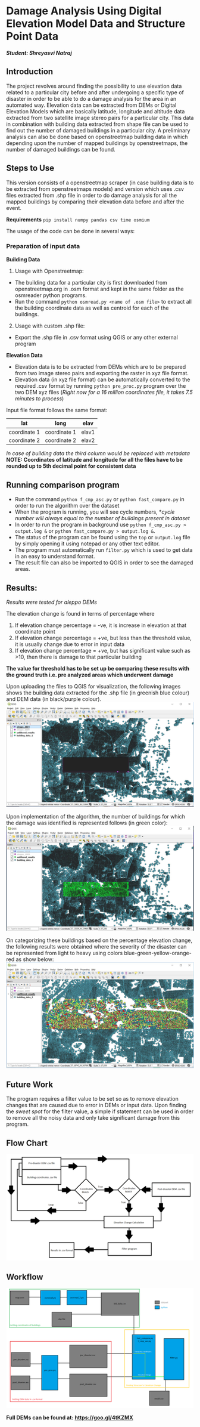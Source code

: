 # Damage Analysis Using Digital Elevation Model Data and Structure Point Data

[//]: <> (**_Organization: UNOSAT, CERN Openlab 2018_**)

[//]: <> (**_Supervisor: Lars Bromley, François Grey, Sofia Vallecorsa_**)

**_Student: Shreyasvi Natraj_**

## Introduction
The project revolves around finding the possibility to use elevation data related to a particular city before and after undergoing a specific type of disaster in order to be able to do a damage analysis for the area in an automated way.
Elevation data can be extracted from DEMs or Digital Elevation Models which are basically latitude, longitude and altitude data extracted from two satellite image stereo pairs for a particular city. This data in combination with building data extracted from shape file can be used to find out the number of damaged buildings in a particular city. A preliminary analysis can also be done based on openstreetmap building data in which depending upon the number of mapped buildings by openstreetmaps, the number of damaged buildings can be found.

## Steps to Use
This version consists of a openstreetmap scraper (in case building data is to be extracted from openstreetmaps models) and version which uses .csv files extracted from .shp file in order to do damage analysis for all the mapped buildings by comparing their elevation data before and after the event.

**Requirements**
`pip install numpy pandas csv time osmium`

The usage of the code can be done in several ways:

### Preparation of input data

**Building Data**
1) Usage with Openstreetmap:
- The building data for a particular city is first downloaded from openstreetmap.org in .osm format and kept in the same folder as the osmreader python programs.
- Run the command `python osmread.py <name of .osm file>` to extract all the building coordinate data as well as centroid for each of the buildings.
2) Usage with custom .shp file:
- Export the .shp file in .csv format using QGIS or any other external program

**Elevation Data**
- Elevation data is to be extracted from DEMs which are to be prepared from two image stereo pairs and exporting the raster in xyz file format.
- Elevation data (in xyz file format) can be automatically converted to the required .csv format by running `python pre_proc.py` program over the two DEM xyz files (*Right now for a 16 million coordinates file, it takes 7.5 minutes to process*)

Input file format follows the same format:

| lat | long | elav |
| :---: | :---: | :---: |
| coordinate 1 | coordinate 1 | elav1 |
| coordinate 2 | coordinate 2 | elav2 |

*In case of building data the third column would be replaced with metadata*
**NOTE: Coordinates of latitude and longitude for all the files have to be rounded up to 5th decimal point for consistent data**

## Running comparison program
- Run the command `python f_cmp_asc.py` or `python fast_compare.py` in order to run the algorithm over the dataset
- When the program is running, you will see cycle numbers, **cycle number will always equal to the number of buildings present in dataset*
- In order to run the program in background use `python f_cmp_asc.py > output.log &` or `python fast_compare.py > output.log &`.
- The status of the program can be found using the `top` or `output.log` file by simply opening it using notepad or any other text editor.
- The program must automatically run `filter.py` which is used to get data in an easy to understand format.
- The result file can also be imported to QGIS in order to see the damaged areas.

## Results:
*Results were tested for aleppo DEMs*

The elevation change is found in terms of percentage where
1) If elevation change percentage = -ve, it is increase in elevation at that coordinate point
2) If elevation change percentage = +ve, but less than the threshold value, it is usually change due to error in input data
3) If elevation change percentage = +ve, but has significant value such as >10, then there is damage to that particular building

**The value for threshold has to be set up be comparing these results with the ground truth i.e. pre analyzed areas which underwent damage**

Upon uploading the files to QGIS for visualization, the following images shows the building data extracted for the .shp file (in greenish blue colour) and DEM data (in black/purple colour).
![alt text](https://github.com/nshreyasvi/damage_analysis_unosat/blob/master/basic_algo/results.JPG)

Upon implementation of the algorithm, the number of buildings for which the damage was identified is represented follows (in green color):
![alt text](https://github.com/nshreyasvi/damage_analysis_unosat/blob/master/basic_algo/results_1.JPG)

On categorizing these buildings based on the percentage elevation change, the following results were obtained where the severity of the disaster can be represented from light to heavy using colors blue-green-yellow-orange-red as show below:
![alt text](https://github.com/nshreyasvi/damage_analysis_unosat/blob/master/basic_algo/results_2.JPG)

## Future Work
The program requires a filter value to be set so as to remove elevation changes that are caused due to error in DEMs or input data. Upon finding the *sweet spot* for the filter value, a simple if statement can be used in order to remove all the noisy data and only take significant damage from this program.


## Flow Chart
![alt text](https://github.com/nshreyasvi/damage_analysis_unosat/blob/master/basic_algo/algo.png)

## Workflow
![alt text](https://github.com/nshreyasvi/damage_analysis_unosat/blob/master/basic_algo/flowchart.png)

**Full DEMs can be found at: https://goo.gl/4tKZMX**
